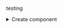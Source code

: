 testing

<details> 
  <summary>Create component</summary>
  
  You can use the CLI. `ng g c nameComponent`
```typescript
  @Component({
    selector: 'selector-name',
    templateUrl: 'name.component.html',
  })
  export class NameComponent implements OnInit {
    constructor() {}
    ngOnInit() {}
}
```
</details>